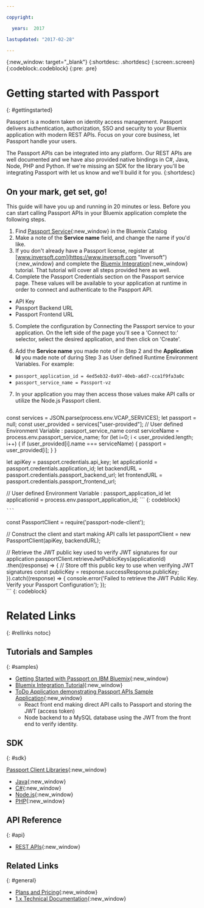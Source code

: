 ```yaml
---

copyright:

  years:  2017

lastupdated: "2017-02-28"

---
```


{:new_window: target="_blank"}
{:shortdesc: .shortdesc}
{:screen:.screen}
{:codeblock:.codeblock}
{:pre: .pre}

# Getting started with Passport
{: #gettingstarted}

Passport is a modern taken on identity access management. Passport delivers authentication, authorization, SSO and security to your Bluemix application with modern REST APIs. Focus on your core business, let Passport handle your users.

The Passport APIs can be integrated into any platform. Our REST APIs are well documented and we have also provided native bindings in C#, Java, Node, PHP and Python. If we're missing an SDK for the library you'll be integrating Passport with let us know and we'll build it for you.
{:shortdesc}

## On your mark, get set, go!
This guide will have you up and running in 20 minutes or less. Before you can start calling Passport APIs in your Bluemix application complete the following steps.

1. Find [Passport Service](https://console.ng.bluemix.net/catalog/services/passport/){:new_window} in the Bluemix Catalog
2. Make a note of the **Service name** field, and change the name if you'd like.
3. If you don't already have a Passport license, register at [www.inversoft.com](https://www.inversoft.com "Inversoft"){:new_window} and complete the [Bluemix Integration](https://www.inversoft.com/docs/passport/1.x/tech/tutorials/bluemix-integration "Bluemix Integration Tutorial"){:new_window} tutorial. That tutorial will cover all steps provided here as well. 
4. Complete the Passport Credentials section on the Passport service page. These values will be available to your application at runtime in order to connect and authenticate to the Paspport API.
  * API Key
  * Passport Backend URL
  * Passport Frontend URL

5. Complete the configuration by Connecting the Passport service to your application. On the left side of the page you'll see a 'Connect to:' selector, select the desired application, and then click on 'Create'. 

6. Add the **Service name** you made note of in Step 2 and the **Application Id** you made note of during Step 3 as User defined Runtime Environment Variables. For example:
  * `passport_application_id = 4ed5eb32-0a97-40eb-a6d7-cca1f9fa3a0c`
  * `passport_service_name = Passport-vz`

7. In your application you may then access those values make API calls or utilize the Node.js Passport client.

	```
const services = JSON.parse(process.env.VCAP_SERVICES);
let passport = null;
const user_provided = services["user-provided"];
// User defined Environment Variable : passport_service_name
const serviceName = process.env.passport_service_name;
for (let i=0; i < user_provided.length; i++) {
  if (user_provided[i].name === serviceName) {
    passport = user_provided[i];
  }
}
 
let apiKey = passport.credentials.api_key;
let applicationId = passport.credentials.application_id;
let backendURL = passport.credentials.passport_backend_url;
let frontendURL = passport.credentials.passport_frontend_url;

// User defined Environment Variable : passport_application_id
let applicationid = process.env.passport_application_id;
	```
	{: codeblock}

	```
const PassportClient = require('passport-node-client');
        
// Construct the client and start making API calls
let passportClient = new PassportClient(apiKey, backendURL);

// Retrieve the JWT public key used to verify JWT signatures for our application
passportClient.retrieveJwtPublicKeys(applicationId)
.then((response) => {
  // Store off this public key to use when verifying JWT signatures
  const publicKey = response.successResponse.publicKey;
}).catch((response) => {
  console.error('Failed to retrieve the JWT Public Key. Verify your Passport Configuration');
});      	
	```
        {: codeblock}

# Related Links
{: #rellinks notoc}

## Tutorials and Samples
{: #samples}

* [Getting Started with Passport on IBM Bluemix](https://www.ibm.com/blogs/bluemix/_pending_blog_publish_){:new_window}
* [Bluemix Integration Tutorial](https://www.inversoft.com/docs/passport/1.x/tech/tutorials/bluemix-integration){:new_window}
* [ToDo Application demonstrating Passport APIs Sample Application](https://github.com/inversoft/passport-bluemix-example){:new_window}
  * React front end making direct API calls to Passport and storing the JWT (access token)
  * Node backend to a MySQL database using the JWT from the front end to verify identity.

## SDK
{: #sdk}

[Passport Client Libraries](https://www.inversoft.com/docs/passport/1.x/tech/client-libraries/){:new_window}
* [Java](https://www.inversoft.com/docs/passport/1.x/tech/client-libraries/java){:new_window}
* [C#](https://www.inversoft.com/docs/passport/1.x/tech/client-libraries/csharp){:new_window}
* [Node.js](https://www.inversoft.com/docs/passport/1.x/tech/client-libraries/node){:new_window}
* [PHP](https://www.inversoft.com/docs/passport/1.x/tech/client-libraries/php){:new_window}

## API Reference
{: #api}

* [REST APIs](https://www.inversoft.com/docs/passport/1.x/tech/apis/){:new_window}

## Related Links
{: #general}

* [Plans and Pricing](https://www.inversoft.com/try-passport){:new_window}
* [1.x Technical Documentation](https://www.inversoft.com/docs/passport/1.x/tech/){:new_window}
